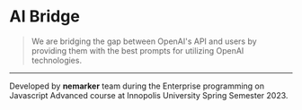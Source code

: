 # AI Bridge

> We are bridging the gap between OpenAI's API and users by providing them with the best prompts for utilizing OpenAI technologies.

---

Developed by **nemarker** team during the Enterprise programming on Javascript Advanced course at Innopolis University Spring Semester 2023.
